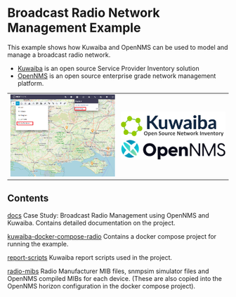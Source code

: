 # Broadcast Radio Network Management Example

This example shows how Kuwaiba and OpenNMS can be used to model and manage a broadcast radio network.

* [Kuwaiba](https://www.kuwaiba.org/) is an open source Service Provider Inventory solution
* [OpenNMS](https://github.com/OpenNMS/opennms) is an open source enterprise grade network management platform.

<table>
  <tr>
    <td><img src="./docs/images/OutsidePlant.png" width="400" title="Kuwaiba Radio Network" alt="OutsidePlant.png"/></td>
    <td><img src="./docs/images/logo_kuwaiba1.png" width="400" alt=logo_kuwaiba1.png"/><BR>
    <img src="./docs/images/OpenNMSLogo.png" width="400" alt=OpenNMSLogo.png"/>
    </td>
  </tr>
</table>

## Contents

[docs](./docs) Case Study: Broadcast Radio Management using OpenNMS and Kuwaiba. Contains detailed documentation on the project.

[kuwaiba-docker-compose-radio](./kuwaiba-docker-compose-radio) Contains a docker compose project for running the example.

[report-scripts](./report-scripts) Kuwaiba report scripts used in the project.

[radio-mibs](./radio-mibs) Radio Manufacturer MIB files, snmpsim simulator files and OpenNMS compiled MIBs for each device.
(These are also copied into the OpenNMS horizon configuration in the docker compose project).

